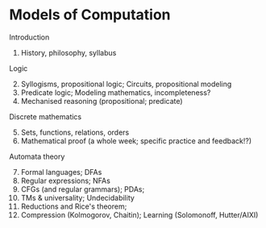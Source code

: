 Models of Computation
=====================


Introduction

1.  History, philosophy, syllabus

Logic

2.  Syllogisms, propositional logic; Circuits, propositional modeling
3.  Predicate logic; Modeling mathematics, incompleteness?
4.  Mechanised reasoning (propositional; predicate)

Discrete mathematics

5.  Sets, functions, relations, orders
6.  Mathematical proof (a whole week; specific practice and feedback!?)

Automata theory

7.  Formal languages; DFAs
8.  Regular expressions; NFAs
9.  CFGs (and regular grammars); PDAs;
10. TMs & universality; Undecidability
11. Reductions and Rice's theorem;
12. Compression (Kolmogorov, Chaitin); Learning (Solomonoff, Hutter/AIXI)

